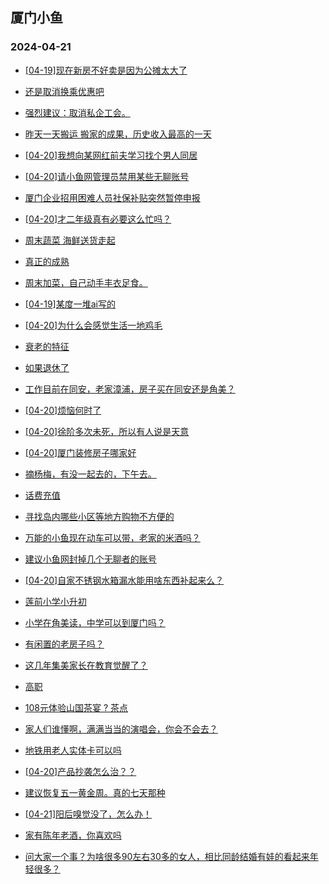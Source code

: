 ## 厦门小鱼 
### 2024-04-21

+ [[04-19]现在新房不好卖是因为公摊太大了](http://bbs.xmfish.com/read-htm-tid-18178909.html)

+ [还是取消换乘优惠吧](http://bbs.xmfish.com/read-htm-tid-18178895.html)

+ [强烈建议：取消私企工会。](http://bbs.xmfish.com/read-htm-tid-18178914.html)

+ [昨天一天搬运 搬家的成果，历史收入最高的一天](http://bbs.xmfish.com/read-htm-tid-18178920.html)

+ [[04-20]我想向某网红前夫学习找个男人同居](http://bbs.xmfish.com/read-htm-tid-18179152.html)

+ [[04-20]请小鱼网管理员禁用某些无聊账号](http://bbs.xmfish.com/read-htm-tid-18178939.html)

+ [厦门企业招用困难人员社保补贴突然暂停申报](http://bbs.xmfish.com/read-htm-tid-18179004.html)

+ [[04-20]才二年级真有必要这么忙吗？](http://bbs.xmfish.com/read-htm-tid-18179189.html)

+ [周末蔬菜 海鲜送货走起](http://bbs.xmfish.com/read-htm-tid-18178916.html)

+ [真正的成熟](http://bbs.xmfish.com/read-htm-tid-18178999.html)

+ [周末加菜，自己动手丰衣足食。](http://bbs.xmfish.com/read-htm-tid-18179085.html)

+ [[04-19]某度一堆ai写的](http://bbs.xmfish.com/read-htm-tid-18178919.html)

+ [[04-20]为什么会感觉生活一地鸡毛](http://bbs.xmfish.com/read-htm-tid-18179184.html)

+ [衰老的特征](http://bbs.xmfish.com/read-htm-tid-18179141.html)

+ [如果退休了](http://bbs.xmfish.com/read-htm-tid-18179108.html)

+ [工作目前在同安，老家漳浦，房子买在同安还是角美？](http://bbs.xmfish.com/read-htm-tid-18179078.html)

+ [[04-20]烦恼何时了](http://bbs.xmfish.com/read-htm-tid-18179124.html)

+ [[04-20]徐阶多次未死，所以有人说是天意](http://bbs.xmfish.com/read-htm-tid-18179045.html)

+ [[04-20]厦门装修房子哪家好](http://bbs.xmfish.com/read-htm-tid-18179187.html)

+ [摘杨梅，有没一起去的，下午去。](http://bbs.xmfish.com/read-htm-tid-18179087.html)

+ [话费充值](http://bbs.xmfish.com/read-htm-tid-18179207.html)

+ [寻找岛内哪些小区等地方购物不方便的](http://bbs.xmfish.com/read-htm-tid-18179151.html)

+ [万能的小鱼现在动车可以带，老家的米酒吗？](http://bbs.xmfish.com/read-htm-tid-18179259.html)

+ [建议小鱼网封掉几个无聊者的账号](http://bbs.xmfish.com/read-htm-tid-18179358.html)

+ [[04-20]自家不锈钢水箱漏水能用啥东西补起来么？](http://bbs.xmfish.com/read-htm-tid-18179338.html)

+ [莲前小学小升初](http://bbs.xmfish.com/read-htm-tid-18179294.html)

+ [小学在角美读，中学可以到厦门吗？](http://bbs.xmfish.com/read-htm-tid-18179397.html)

+ [有闲置的老房子吗？](http://bbs.xmfish.com/read-htm-tid-18179395.html)

+ [这几年集美家长在教育觉醒了？](http://bbs.xmfish.com/read-htm-tid-18179424.html)

+ [高职](http://bbs.xmfish.com/read-htm-tid-18179412.html)

+ [108元体验山国茶宴
? 茶点](http://bbs.xmfish.com/read-htm-tid-18179389.html)

+ [家人们谁懂啊，满满当当的演唱会，你会不会去？](http://bbs.xmfish.com/read-htm-tid-18179444.html)

+ [地铁用老人实体卡可以吗](http://bbs.xmfish.com/read-htm-tid-18179376.html)

+ [[04-20]产品抄袭怎么治？？](http://bbs.xmfish.com/read-htm-tid-18179410.html)

+ [建议恢复五一黄金周。真的七天那种](http://bbs.xmfish.com/read-htm-tid-18179340.html)

+ [[04-21]阳后嗅觉没了，怎么办！](http://bbs.xmfish.com/read-htm-tid-18179463.html)

+ [家有陈年老酒，你喜欢吗](http://bbs.xmfish.com/read-htm-tid-18179396.html)

+ [问大家一个事？为啥很多90左右30多的女人，相比同龄结婚有娃的看起来年轻很多？](http://bbs.xmfish.com/read-htm-tid-18179564.html)

